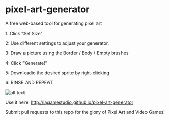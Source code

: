# pixel-art-generator
A free web-based tool for generating pixel art


1: Click "Set Size"

2: Use different settings to adjust your generator.

3: Draw a picture using the Border / Body / Empty brushes

4: Click "Generate!"

5: Downloadio the desired sprite by right-clicking

6: RINSE AND REPEAT

![alt text](https://raw.githubusercontent.com/LAGameStudio/pixel-art-generator/master/12345.png)

Use it here:  http://lagamestudio.github.io/pixel-art-generator

Submit pull requests to this repo for the glory of Pixel Art and Video Games!
